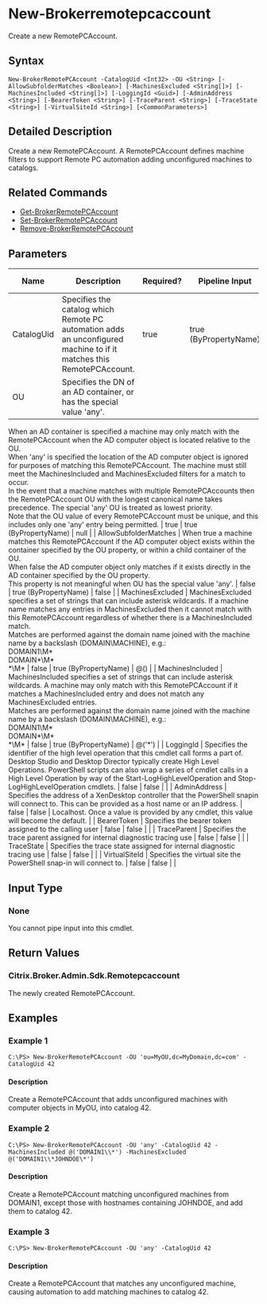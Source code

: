 ﻿
# New-Brokerremotepcaccount
Create a new RemotePCAccount.
## Syntax

```
New-BrokerRemotePCAccount -CatalogUid <Int32> -OU <String> [-AllowSubfolderMatches <Boolean>] [-MachinesExcluded <String[]>] [-MachinesIncluded <String[]>] [-LoggingId <Guid>] [-AdminAddress <String>] [-BearerToken <String>] [-TraceParent <String>] [-TraceState <String>] [-VirtualSiteId <String>] [<CommonParameters>]
```

## Detailed Description
Create a new RemotePCAccount. A RemotePCAccount defines machine filters to support Remote PC automation adding unconfigured machines to catalogs.


## Related Commands

* [Get-BrokerRemotePCAccount](../Get-BrokerRemotePCAccount/)
* [Set-BrokerRemotePCAccount](../Set-BrokerRemotePCAccount/)
* [Remove-BrokerRemotePCAccount](../Remove-BrokerRemotePCAccount/)
## Parameters
| Name   | Description | Required? | Pipeline Input | Default Value |
| --- | --- | --- | --- | --- |
| CatalogUid | Specifies the catalog which Remote PC automation adds an unconfigured machine to if it matches this RemotePCAccount. | true | true (ByPropertyName) |  |
| OU | Specifies the DN of an AD container, or has the special value 'any'.  
When an AD container is specified a machine may only match with the RemotePCAccount when the AD computer object is located relative to the OU.  
When 'any' is specified the location of the AD computer object is ignored for purposes of matching this RemotePCAccount. The machine must still meet the MachinesIncluded and MachinesExcluded filters for a match to occur.  
In the event that a machine matches with multiple RemotePCAccounts then the RemotePCAccount OU with the longest canonical name takes precedence. The special 'any' OU is treated as lowest priority.  
Note that the OU value of every RemotePCAccount must be unique, and this includes only one 'any' entry being permitted. | true | true (ByPropertyName) | null |
| AllowSubfolderMatches | When true a machine matches this RemotePCAccount if the AD computer object exists within the container specified by the OU property, or within a child container of the OU.  
When false the AD computer object only matches if it exists directly in the AD container specified by the OU property.  
This property is not meaningful when OU has the special value 'any'. | false | true (ByPropertyName) | false |
| MachinesExcluded | MachinesExcluded specifies a set of strings that can include asterisk wildcards. If a machine name matches any entries in MachinesExcluded then it cannot match with this RemotePCAccount regardless of whether there is a MachinesIncluded match.  
Matches are performed against the domain name joined with the machine name by a backslash (DOMAIN\\MACHINE), e.g.:  
DOMAIN1\\M\*  
DOMAIN\*\\M\*  
\*\\M\* | false | true (ByPropertyName) | @() |
| MachinesIncluded | MachinesIncluded specifies a set of strings that can include asterisk wildcards. A machine may only match with this RemotePCAccount if it matches a MachinesIncluded entry and does not match any MachinesExcluded entries.  
Matches are performed against the domain name joined with the machine name by a backslash (DOMAIN\\MACHINE), e.g.:  
DOMAIN1\\M\*  
DOMAIN\*\\M\*  
\*\\M\* | false | true (ByPropertyName) | @('\*') |
| LoggingId | Specifies the identifier of the high level operation that this cmdlet call forms a part of. Desktop Studio and Desktop Director typically create High Level Operations. PowerShell scripts can also wrap a series of cmdlet calls in a High Level Operation by way of the Start-LogHighLevelOperation and Stop-LogHighLevelOperation cmdlets. | false | false |  |
| AdminAddress | Specifies the address of a XenDesktop controller that the PowerShell snapin will connect to. This can be provided as a host name or an IP address. | false | false | Localhost. Once a value is provided by any cmdlet, this value will become the default. |
| BearerToken | Specifies the bearer token assigned to the calling user | false | false |  |
| TraceParent | Specifies the trace parent assigned for internal diagnostic tracing use | false | false |  |
| TraceState | Specifies the trace state assigned for internal diagnostic tracing use | false | false |  |
| VirtualSiteId | Specifies the virtual site the PowerShell snap-in will connect to. | false | false |  |

## Input Type

### None
You cannot pipe input into this cmdlet.
## Return Values

### Citrix.Broker.Admin.Sdk.Remotepcaccount
The newly created RemotePCAccount.
## Examples

### Example 1

```
C:\PS> New-BrokerRemotePCAccount -OU 'ou=MyOU,dc=MyDomain,dc=com' -CatalogUid 42
```

#### Description
Create a RemotePCAccount that adds unconfigured machines with computer objects in MyOU, into catalog 42.
### Example 2

```
C:\PS> New-BrokerRemotePCAccount -OU 'any' -CatalogUid 42 -MachinesIncluded @('DOMAIN1\\*') -MachinesExcluded @('DOMAIN1\\*JOHNDOE\*')
```

#### Description
Create a RemotePCAccount matching unconfigured machines from DOMAIN1, except those with hostnames containing JOHNDOE, and add them to catalog 42.
### Example 3

```
C:\PS> New-BrokerRemotePCAccount -OU 'any' -CatalogUid 42
```

#### Description
Create a RemotePCAccount that matches any unconfigured machine, causing automation to add matching machines to catalog 42.
